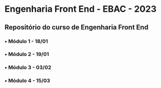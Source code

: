 # Engenharia Front End - EBAC - 2023

## Repositório do curso de Engenharia Front End

### • Módulo 1 - 18/01

### • Módulo 2 - 19/01

### • Módulo 3 - 03/02

### • Módulo 4 - 15/03